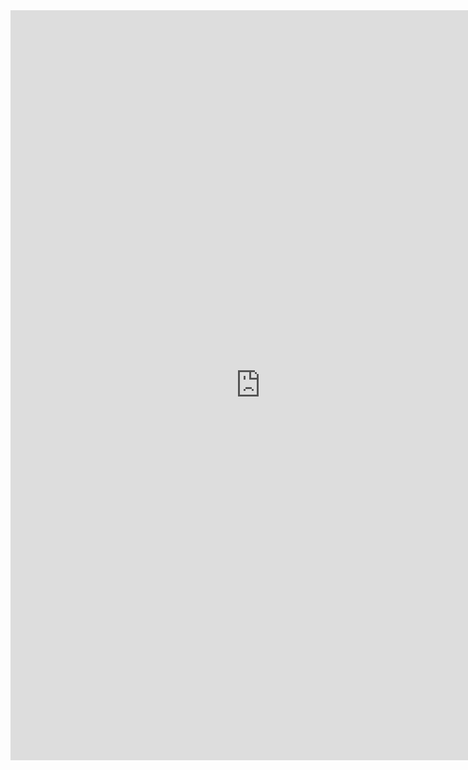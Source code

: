 <iframe width="800" height="1200" frameborder="0" src="https://ambientweather.net/devices/public/68cd1180835dbb88402ee5afc91155b6?embed=true"></iframe>